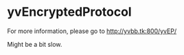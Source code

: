 # yvEncryptedProtocol

For more information, please go to http://yvbb.tk:800/yvEP/

Might be a bit slow. 
